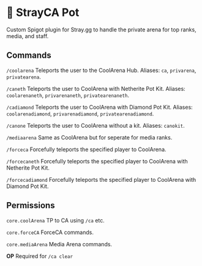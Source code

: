 # 🔧 StrayCA Pot
Custom Spigot plugin for Stray.gg to handle the private arena for top ranks, media, and staff. 


## Commands
`/coolarena` Teleports the user to the CoolArena Hub. Aliases: `ca`, `privarena`, `privatearena`.

`/caneth` Teleports the user to CoolArena with Netherite Pot Kit. Aliases: `coolarenaneth`, `privarenaneth`, `privatearenaneth`.

`/cadiamond` Teleports the user to CoolArena with Diamond Pot Kit. Aliases: `coolarenadiamond`, `privarenadiamond`, `privatearenadiamond`.

`/canone` Teleports the user to CoolArena without a kit. Aliases: `canokit`.

`/mediaarena` Same as CoolArena but for seperate for media ranks.

`/forceca` Forcefully teleports the specified player to CoolArena.

`/forcecaneth` Forcefully teleports the specified player to CoolArena with Netherite Pot Kit.

`/forcecadiamond` Forcefully teleports the specified player to CoolArena with Diamond Pot Kit.

## Permissions
`core.coolArena` TP to CA using `/ca` etc.

`core.forceCA` ForceCA commands.

`core.mediaArena` Media Arena commands.

**OP** Required for `/ca clear`

